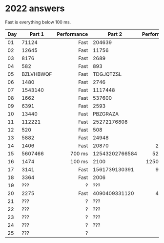 # 2022 answers
Fast is everything below 100 ms.

| Day | Part 1 | Performance | Part 2 | Performance |
| - | - | -: | - | -: |
| 01 | 71124 | Fast | 204639 | Fast |
| 02 | 12645 | Fast | 11756 | Fast |
| 03 | 8176 | Fast | 2689 | Fast |
| 04 | 582 | Fast | 893 | Fast |
| 05 | BZLVHBWQF | Fast | TDGJQTZSL | Fast |
| 06 | 1480 | Fast | 2746 | Fast |
| 07 | 1543140 | Fast | 1117448 | Fast |
| 08 | 1662 | Fast | 537600 | Fast |
| 09 | 6391 | Fast | 2593 | Fast |
| 10 | 13440 | Fast | PBZGRAZA | Fast |
| 11 | 112221 | Fast | 25272176808 | Fast |
| 12 | 520 | Fast | 508 | Fast |
| 13 | 5882 | Fast | 24948 | Fast |
| 14 | 1406 | Fast | 20870 | 200 ms |
| 15 | 5607466 | 700 ms | 12543202766584 | 5200 ms |
| 16 | 1474 | 100 ms | 2100 | 125000 ms |
| 17 | 3141 | Fast | 1561739130391 | 900 ms |
| 18 | 3364 | Fast | 2006 | Fast |
| 19 | ??? | ? | ??? | ? |
| 20 | 2275 | Fast | 4090409331120 | 400 ms |
| 21 | ??? | ? | ??? | ? |
| 22 | ??? | ? | ??? | ? |
| 23 | ??? | ? | ??? | ? |
| 24 | ??? | ? | ??? | ? |
| 25 | ??? | ? | | |